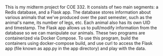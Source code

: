 This is my midterm project for COE 332. It consists of two main segments: a Redis database, and a Flask app. The database stores information about various animals that we've produced over the past semester, such as the animal's name, its number of legs, etc. Each animal also has its own UID and timestamp. The Flask app allows us to pull/modify information from the database so we can manipulate our animals. These two programs are containerized via Docker Compose. To use this program, build the containers using docker-compose build, and use curl to access the Flask app (file known as app.py in the app directory) and play with the data.
